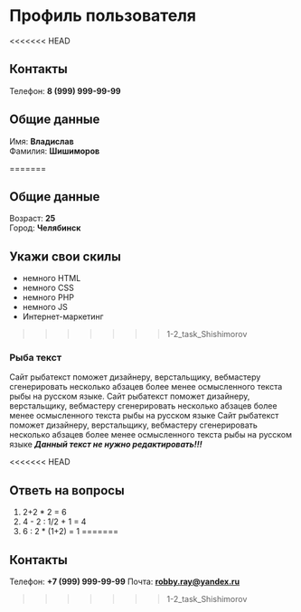 # Профиль пользователя

<<<<<<< HEAD
## Контакты

Телефон: **8 (999) 999-99-99**

## Общие данные

Имя: **Владислав**    
Фамилия: **Шишиморов**

=======
## Общие данные

Возраст: **25**      
Город: **Челябинск**       

## Укажи свои скилы

- немного HTML
- немного CSS
- немного PHP
- немного JS 
- Интернет-маркетинг
>>>>>>> 1-2_task_Shishimorov

### Рыба текст
Сайт рыбатекст поможет дизайнеру, верстальщику, вебмастеру сгенерировать несколько абзацев более менее осмысленного текста рыбы на русском языке.
Сайт рыбатекст поможет дизайнеру, верстальщику, вебмастеру сгенерировать несколько абзацев более менее осмысленного текста рыбы на русском языке
Сайт рыбатекст поможет дизайнеру, верстальщику, вебмастеру сгенерировать несколько абзацев более менее осмысленного текста рыбы на русском языке
***Данный текст не нужно редактировать!!!***

<<<<<<< HEAD
## Ответь на вопросы

1. 2+2 * 2 = 6
2. 4 - 2 : 1/2 + 1 = 4
3. 6 : 2 * (1+2) = 1
=======
## Контакты

Телефон: **+7 (999) 999-99-99**
Почта: **robby.ray@yandex.ru**


>>>>>>> 1-2_task_Shishimorov
